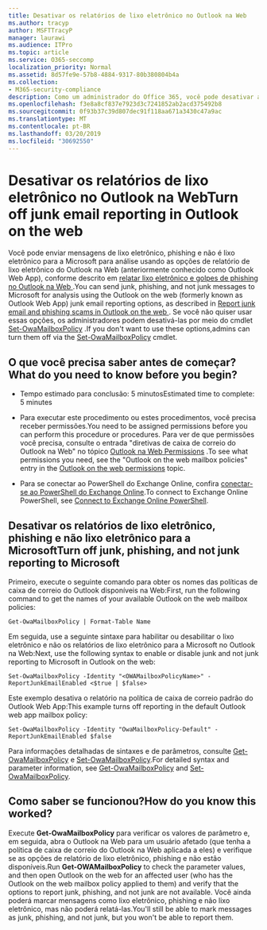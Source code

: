 ```yaml
---
title: Desativar os relatórios de lixo eletrônico no Outlook na Web
ms.author: tracyp
author: MSFTTracyP
manager: laurawi
ms.audience: ITPro
ms.topic: article
ms.service: O365-seccomp
localization_priority: Normal
ms.assetid: 8d57fe9e-57b8-4884-9317-80b380804b4a
ms.collection:
- M365-security-compliance
description: Como um administrador do Office 365, você pode desativar a capacidade de os usuários reportarem email como lixo eletrônico.
ms.openlocfilehash: f3e8a8cf837e7923d3c7241852ab2acd375492b8
ms.sourcegitcommit: 0f93b37c39d807dec91f118aa671a3430c47a9ac
ms.translationtype: MT
ms.contentlocale: pt-BR
ms.lasthandoff: 03/20/2019
ms.locfileid: "30692550"
---
```

# <a name="turn-off-junk-email-reporting-in-outlook-on-the-web"></a><span data-ttu-id="3ddec-103">Desativar os relatórios de lixo eletrônico no Outlook na Web</span><span class="sxs-lookup"><span data-stu-id="3ddec-103">Turn off junk email reporting in Outlook on the web</span></span>

<span data-ttu-id="3ddec-104">Você pode enviar mensagens de lixo eletrônico, phishing e não é lixo eletrônico para a Microsoft para análise usando as opções de relatório de lixo eletrônico do Outlook na Web (anteriormente conhecido como Outlook Web App), conforme descrito em [relatar lixo eletrônico e golpes de phishing no Outlook na Web ](report-junk-email-and-phishing-scams-in-outlook-on-the-web-eop.md).</span><span class="sxs-lookup"><span data-stu-id="3ddec-104">You can send junk, phishing, and not junk messages to Microsoft for analysis using the Outlook on the web (formerly known as Outlook Web App) junk email reporting options, as described in [Report junk email and phishing scams in Outlook on the web ](report-junk-email-and-phishing-scams-in-outlook-on-the-web-eop.md).</span></span> <span data-ttu-id="3ddec-105">Se você não quiser usar essas opções, os administradores podem desativá-las por meio do cmdlet [Set-OwaMailboxPolicy](http://technet.microsoft.com/library/530166f7-ab42-4609-ba73-9b5a39b567be.aspx) .</span><span class="sxs-lookup"><span data-stu-id="3ddec-105">If you don't want to use these options,admins can turn them off via the [Set-OwaMailboxPolicy](http://technet.microsoft.com/library/530166f7-ab42-4609-ba73-9b5a39b567be.aspx) cmdlet.</span></span> 
  
## <a name="what-do-you-need-to-know-before-you-begin"></a><span data-ttu-id="3ddec-106">O que você precisa saber antes de começar?</span><span class="sxs-lookup"><span data-stu-id="3ddec-106">What do you need to know before you begin?</span></span>
<span data-ttu-id="3ddec-107"><a name="sectionSection0"> </a></span><span class="sxs-lookup"><span data-stu-id="3ddec-107"></span></span>

- <span data-ttu-id="3ddec-108">Tempo estimado para conclusão: 5 minutos</span><span class="sxs-lookup"><span data-stu-id="3ddec-108">Estimated time to complete: 5 minutes</span></span>
    
- <span data-ttu-id="3ddec-109">Para executar este procedimento ou estes procedimentos, você precisa receber permissões.</span><span class="sxs-lookup"><span data-stu-id="3ddec-109">You need to be assigned permissions before you can perform this procedure or procedures.</span></span> <span data-ttu-id="3ddec-110">Para ver de que permissões você precisa, consulte o entrada "diretivas de caixa de correio do Outlook na Web" no tópico [Outlook na Web Permissions](http://technet.microsoft.com/library/57eca42a-5a7f-4c65-89f0-7a84f2dbea19.aspx#OutlookWebApp) .</span><span class="sxs-lookup"><span data-stu-id="3ddec-110">To see what permissions you need, see the "Outlook on the web mailbox policies" entry in the [Outlook on the web permissions](http://technet.microsoft.com/library/57eca42a-5a7f-4c65-89f0-7a84f2dbea19.aspx#OutlookWebApp) topic.</span></span> 

- <span data-ttu-id="3ddec-111">Para se conectar ao PowerShell do Exchange Online, confira [conectar-se ao PowerShell do Exchange Online](https://docs.microsoft.com/powershell/exchange/exchange-online/connect-to-exchange-online-powershell/connect-to-exchange-online-powershell).</span><span class="sxs-lookup"><span data-stu-id="3ddec-111">To connect to Exchange Online PowerShell, see [Connect to Exchange Online PowerShell](https://docs.microsoft.com/powershell/exchange/exchange-online/connect-to-exchange-online-powershell/connect-to-exchange-online-powershell).</span></span>

## <a name="turn-off-junk-phishing-and-not-junk-reporting-to-microsoft"></a><span data-ttu-id="3ddec-112">Desativar os relatórios de lixo eletrônico, phishing e não lixo eletrônico para a Microsoft</span><span class="sxs-lookup"><span data-stu-id="3ddec-112">Turn off junk, phishing, and not junk reporting to Microsoft</span></span>
<span data-ttu-id="3ddec-113"><a name="sectionSection1"> </a></span><span class="sxs-lookup"><span data-stu-id="3ddec-113"></span></span>

<span data-ttu-id="3ddec-114">Primeiro, execute o seguinte comando para obter os nomes das políticas de caixa de correio do Outlook disponíveis na Web:</span><span class="sxs-lookup"><span data-stu-id="3ddec-114">First, run the following command to get the names of your available Outlook on the web mailbox policies:</span></span>
  
```
Get-OwaMailboxPolicy | Format-Table Name
```

<span data-ttu-id="3ddec-115">Em seguida, use a seguinte sintaxe para habilitar ou desabilitar o lixo eletrônico e não os relatórios de lixo eletrônico para a Microsoft no Outlook na Web:</span><span class="sxs-lookup"><span data-stu-id="3ddec-115">Next, use the following syntax to enable or disable junk and not junk reporting to Microsoft in Outlook on the web:</span></span>
  
```
Set-OwaMailboxPolicy -Identity "<OWAMailboxPolicyName>" -ReportJunkEmailEnabled <$true | $false>
```

<span data-ttu-id="3ddec-116">Este exemplo desativa o relatório na política de caixa de correio padrão do Outlook Web App:</span><span class="sxs-lookup"><span data-stu-id="3ddec-116">This example turns off reporting in the default Outlook web app mailbox policy:</span></span>
  
```
Set-OwaMailboxPolicy -Identity "OwaMailboxPolicy-Default" -ReportJunkEmailEnabled $false
```

<span data-ttu-id="3ddec-117">Para informações detalhadas de sintaxes e de parâmetros, consulte [Get-OwaMailboxPolicy](http://technet.microsoft.com/library/bdd580d3-8812-4b4a-93e8-c6401b0d2f0f.aspx) e [Set-OwaMailboxPolicy](http://technet.microsoft.com/library/530166f7-ab42-4609-ba73-9b5a39b567be.aspx).</span><span class="sxs-lookup"><span data-stu-id="3ddec-117">For detailed syntax and parameter information, see [Get-OwaMailboxPolicy](http://technet.microsoft.com/library/bdd580d3-8812-4b4a-93e8-c6401b0d2f0f.aspx) and [Set-OwaMailboxPolicy](http://technet.microsoft.com/library/530166f7-ab42-4609-ba73-9b5a39b567be.aspx).</span></span>

## <a name="how-do-you-know-this-worked"></a><span data-ttu-id="3ddec-118">Como saber se funcionou?</span><span class="sxs-lookup"><span data-stu-id="3ddec-118">How do you know this worked?</span></span>
<span data-ttu-id="3ddec-119"><a name="sectionSection2"> </a></span><span class="sxs-lookup"><span data-stu-id="3ddec-119"></span></span>

<span data-ttu-id="3ddec-120">Execute **Get-OwaMailboxPolicy** para verificar os valores de parâmetro e, em seguida, abra o Outlook na Web para um usuário afetado (que tenha a política de caixa de correio do Outlook na Web aplicada a eles) e verifique se as opções de relatório de lixo eletrônico, phishing e não estão disponíveis.</span><span class="sxs-lookup"><span data-stu-id="3ddec-120">Run **Get-OWAMailboxPolicy** to check the parameter values, and then open Outlook on the web for an affected user (who has the Outlook on the web mailbox policy applied to them) and verify that the options to report junk, phishing, and not junk are not available.</span></span> <span data-ttu-id="3ddec-121">Você ainda poderá marcar mensagens como lixo eletrônico, phishing e não lixo eletrônico, mas não poderá relatá-las.</span><span class="sxs-lookup"><span data-stu-id="3ddec-121">You'll still be able to mark messages as junk, phishing, and not junk, but you won't be able to report them.</span></span> 
